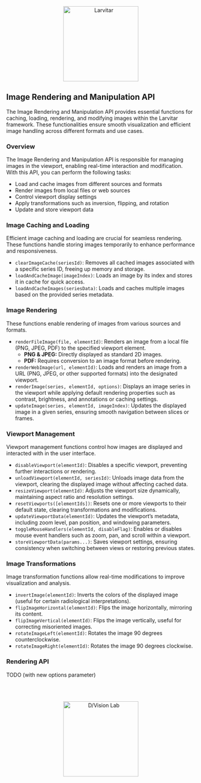 <div style="text-align: center;">
    <img src="https://assets.pokemon.com/assets/cms2/img/pokedex/full/246.png" alt="Larvitar" height="200" />
</div>

## Image Rendering and Manipulation API

The Image Rendering and Manipulation API provides essential functions for caching, loading, rendering, and modifying images within the Larvitar framework. These functionalities ensure smooth visualization and efficient image handling across different formats and use cases.

### Overview

The Image Rendering and Manipulation API is responsible for managing images in the viewport, enabling real-time interaction and modification. With this API, you can perform the following tasks:

- Load and cache images from different sources and formats
- Render images from local files or web sources
- Control viewport display settings
- Apply transformations such as inversion, flipping, and rotation
- Update and store viewport data

### Image Caching and Loading

Efficient image caching and loading are crucial for seamless rendering. These functions handle storing images temporarily to enhance performance and responsiveness.

- `clearImageCache(seriesId)`: Removes all cached images associated with a specific series ID, freeing up memory and storage.
- `loadAndCacheImage(imageIndex)`: Loads an image by its index and stores it in cache for quick access.
- `loadAndCacheImages(seriesData)`: Loads and caches multiple images based on the provided series metadata.

### Image Rendering

These functions enable rendering of images from various sources and formats.

- `renderFileImage(file, elementId)`: Renders an image from a local file (PNG, JPEG, PDF) to the specified viewport element.
  - **PNG & JPEG:** Directly displayed as standard 2D images.
  - **PDF:** Requires conversion to an image format before rendering.
- `renderWebImage(url, elementId)`: Loads and renders an image from a URL (PNG, JPEG, or other supported formats) into the designated viewport.
- `renderImage(series, elementId, options)`: Displays an image series in the viewport while applying default rendering properties such as contrast, brightness, and annotations or caching settings.
- `updateImage(series, elementId, imageIndex)`: Updates the displayed image in a given series, ensuring smooth navigation between slices or frames.

### Viewport Management

Viewport management functions control how images are displayed and interacted with in the user interface.

- `disableViewport(elementId)`: Disables a specific viewport, preventing further interactions or rendering.
- `unloadViewport(elementId, seriesId)`: Unloads image data from the viewport, clearing the displayed image without affecting cached data.
- `resizeViewport(elementId)`: Adjusts the viewport size dynamically, maintaining aspect ratio and resolution settings.
- `resetViewports([elementIds])`: Resets one or more viewports to their default state, clearing transformations and modifications.
- `updateViewportData(elementId)`: Updates the viewport’s metadata, including zoom level, pan position, and windowing parameters.
- `toggleMouseHandlers(elementId, disableFlag)`: Enables or disables mouse event handlers such as zoom, pan, and scroll within a viewport.
- `storeViewportData(params...)`: Saves viewport settings, ensuring consistency when switching between views or restoring previous states.

### Image Transformations

Image transformation functions allow real-time modifications to improve visualization and analysis.

- `invertImage(elementId)`: Inverts the colors of the displayed image (useful for certain radiological interpretations).
- `flipImageHorizontal(elementId)`: Flips the image horizontally, mirroring its content.
- `flipImageVertical(elementId)`: Flips the image vertically, useful for correcting misoriented images.
- `rotateImageLeft(elementId)`: Rotates the image 90 degrees counterclockwise.
- `rotateImageRight(elementId)`: Rotates the image 90 degrees clockwise.

### Rendering API
TODO (with new options parameter)

<br></br>

<div style="text-align: center;">
    <img src="https://press.r1-it.storage.cloud.it/logo_trasparent.png" alt="D/Vision Lab" height="200" />
</div>

